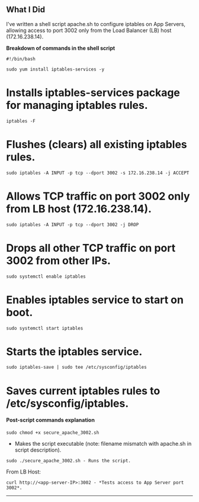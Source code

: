 


**What I Did**
--------------------------------

I've written a shell script apache.sh to configure iptables on App Servers, allowing access to port 3002 only from the Load Balancer (LB) host (172.16.238.14).

**Breakdown of commands in the shell script**

```
#!/bin/bash
```

```
sudo yum install iptables-services -y
```
# Installs iptables-services package for managing iptables rules.

```
iptables -F
```
# Flushes (clears) all existing iptables rules.

```
sudo iptables -A INPUT -p tcp --dport 3002 -s 172.16.238.14 -j ACCEPT
```
# Allows TCP traffic on port 3002 only from LB host (172.16.238.14).

```
sudo iptables -A INPUT -p tcp --dport 3002 -j DROP
```
# Drops all other TCP traffic on port 3002 from other IPs.

```
sudo systemctl enable iptables
```
# Enables iptables service to start on boot.

```
sudo systemctl start iptables
```
# Starts the iptables service.

```
sudo iptables-save | sudo tee /etc/sysconfig/iptables
```
# Saves current iptables rules to /etc/sysconfig/iptables.

#### Post-script commands explanation

```
sudo chmod +x secure_apache_3002.sh
```
- Makes the script executable (note: filename mismatch with apache.sh in script description).

```
sudo ./secure_apache_3002.sh - Runs the script.
```

From LB Host:

```
curl http://<app-server-IP>:3002 - *Tests access to App Server port 3002*.
```
--------------------------------
